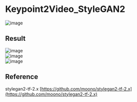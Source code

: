 # Keypoint2Video_StyleGAN2
![image](https://user-images.githubusercontent.com/39791467/104815076-ba89f580-5855-11eb-8bbe-c16f1047a4dc.png)

## Result
![image](https://user-images.githubusercontent.com/39791467/104817966-06de3100-5868-11eb-8adc-72809f2f3cb9.png)  
![image](https://user-images.githubusercontent.com/39791467/104817968-0a71b800-5868-11eb-9f37-97afa1477961.png)  
![image](https://user-images.githubusercontent.com/39791467/104817971-0d6ca880-5868-11eb-9f2e-81a1158eee4b.png)  

## Reference
stylegan2-tf-2.x [https://github.com/moono/stylegan2-tf-2.x](https://github.com/moono/stylegan2-tf-2.x)
